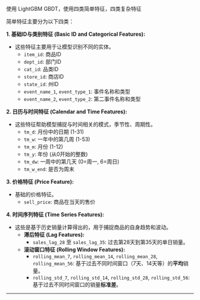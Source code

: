 
使用 LightGBM GBDT，使用四类简单特征，四类复杂特征

简单特征主要分为以下四类：

**1. 基础ID与类别特征 (Basic ID and Categorical Features):**
*   这些特征主要用于让模型识别不同的实体。
    *   `item_id`: 商品ID
    *   `dept_id`: 部门ID
    *   `cat_id`: 品类ID
    *   `store_id`: 商店ID
    *   `state_id`: 州ID
    *   `event_name_1`, `event_type_1`: 事件名称和类型
    *   `event_name_2`, `event_type_2`: 第二事件名称和类型

**2. 日历与时间特征 (Calendar and Time Features):**
*   这些特征帮助模型捕捉与时间相关的模式，季节性、周期性。
    *   `tm_d`: 月份中的日期 (1-31)
    *   `tm_w`: 一年中的第几周 (1-53)
    *   `tm_m`: 月份 (1-12)
    *   `tm_y`: 年份 (从0开始的整数)
    *   `tm_dw`: 一周中的第几天 (0=周一, 6=周日)
    *   `tm_w_end`: 是否为周末

**3. 价格特征 (Price Feature):**
*   基础的价格特征。
    *   `sell_price`: 商品在当天的售价

**4. 时间序列特征 (Time Series Features):**
*   这些是基于历史销量计算得出的，用于捕捉商品的自身趋势和波动。
    *   **滞后特征 (Lag Features):**
        *   `sales_lag_28` 至 `sales_lag_35`: 过去第28天到第35天的单日销量。
    *   **滚动窗口特征 (Rolling Window Features):**
        *   `rolling_mean_7`, `rolling_mean_14`, `rolling_mean_28`, `rolling_mean_56`: 基于过去不同时间窗口（7天、14天等）的**平均**销量。
        *   `rolling_std_7`, `rolling_std_14`, `rolling_std_28`, `rolling_std_56`: 基于过去不同时间窗口的销量**标准差**。

---
